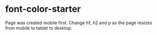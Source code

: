 # font-color-starter
Page was created mobile first. Change h1, h2 and p as the page resizes from mobile to tablet to desktop.